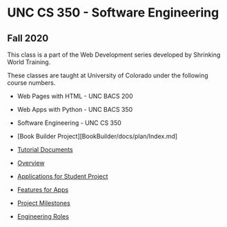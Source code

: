 # UNC CS 350 - Software Engineering 

## Fall 2020

This class is a part of the Web Development series developed by Shrinking World Training.

These classes are taught at University of Colorado under the following course numbers.

* Web Pages with HTML  - UNC BACS 200
* Web Apps with Python - UNC BACS 350
* Software Engineering - UNC CS 350


* [Book Builder Project][BookBuilder/docs/plan/Index.md]
* [Tutorial Documents](BookBuilder/docs/Index.md)
* [Overview](Documents/Index.md)
* [Applications for Student Project](Documents/Apps.md)
* [Features for Apps](Documents/Features.md)
* [Project Milestones](Documents/Milestones.md)
* [Engineering Roles](Documents/Roles.md)

